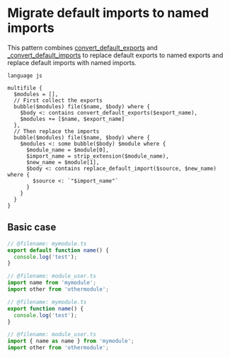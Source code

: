 # Migrate default imports to named imports

This pattern combines [convert_default_exports](./convert_default_exports.md) and [\_convert_default_imports](./replace_default_import.md) to replace default exports to named exports and replace default imports with named imports.

```grit
language js

multifile {
  $modules = [],
  // First collect the exports
  bubble($modules) file($name, $body) where {
    $body <: contains convert_default_exports($export_name),
    $modules += [$name, $export_name]
  },
  // Then replace the imports
  bubble($modules) file($name, $body) where {
    $modules <: some bubble($body) $module where {
      $module_name = $module[0],
      $import_name = strip_extension($module_name),
      $new_name = $module[1],
      $body <: contains replace_default_import($source, $new_name) where {
        $source <: `"$import_name"`
      }
    }
  }
}
```

## Basic case

```ts
// @filename: mymodule.ts
export default function name() {
  console.log('test');
}

// @filename: module_user.ts
import name from 'mymodule';
import other from 'othermodule';
```

```ts
// @filename: mymodule.ts
export function name() {
  console.log('test');
}

// @filename: module_user.ts
import { name as name } from 'mymodule';
import other from 'othermodule';
```
